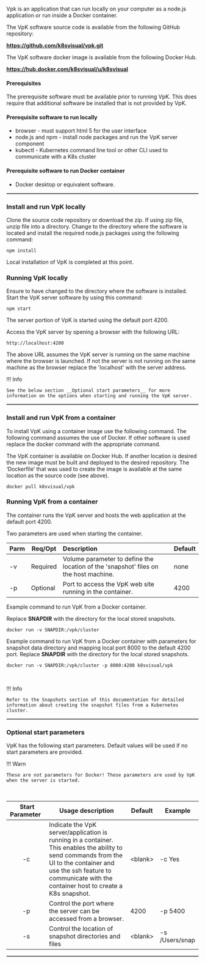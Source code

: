 
Vpk is an application that can run locally on your computer as a node.js application or run inside a Docker container.  

The VpK software source code is available from the following GitHub repository:  

__https://github.com/k8svisual/vpk.git__  

The VpK software docker image is available from the following Docker Hub.

__https://hub.docker.com/k8svisual/u/k8svisual__ 

#### Prerequisites
The prerequisite software must be available prior to running VpK.  This does require that additional software be installed that is not provided by VpK.
#### Prerequisite software to run locally

- browser - must support html 5 for the user interface 
- node.js and npm - install node packages and run the VpK server component 
- kubectl - Kubernetes command line tool or other CLI used to communicate with a K8s cluster 

#### Prerequisite software to run Docker container

- Docker desktop or equivalent software.

<hr style="border:1px solid #aaaaaa">

### Install and run VpK locally

Clone the source code repository or download the zip.  If using zip file, unzip file into a directory.  Change to the directory where the software is located and install the required node.js packages using the following command: 

```
npm install
```

Local installation of VpK is completed at this point.

### Running VpK locally

Ensure to have changed to the directory where the software is installed.  Start the VpK server software by using this command: 

```
npm start
```

The server portion of VpK is started using the default port 4200.

Access the VpK server by opening a browser with the following URL:

```
http://localhost:4200
```

The above URL assumes the VpK server is running on the same machine where the browser is launched.  If not the server is not running on the same machine as the browser replace the 'localhost' with the server address.

!!! Info

    See the below section __Optional start parameters__ for more information on the options when starting and running the VpK server.


<hr style="border:1px solid #aaaaaa">

### Install and run VpK from a container

To install VpK using a container image use the following command.  The following command assumes the use of Docker.  If other software is used replace the docker command with the appropriate command.  

The VpK container is available on Docker Hub.  If another location is desired the new image must be built and deployed to the desired repository.  The ‘Dockerfile’ that was used to create the image is available at the same location as the source code (see above).

```
docker pull k8svisual/vpk
```

### Running VpK from a container

The container runs the VpK server and hosts the web application at the default port 4200.

Two parameters are used when starting the container.

| Parm | Req/Opt | Description | Default |
|---|---|:--|:--|
| -v | Required | Volume parameter to define the location of the 'snapshot' files on the host machine. | none |
| -p | Optional | Port to access the VpK web site running in the container. | 4200 |

Example command to run VpK from a Docker container. 

Replace __SNAPDIR__ with the directory for the local stored snapshots. 

```
docker run -v SNAPDIR:/vpk/cluster
```

Example command to run VpK from a Docker container with parameters for snapshot data directory and mapping local port 8000 to the default 4200 port. Replace __SNAPDIR__ with the directory for the local stored snapshots. 

```
docker run -v SNAPDIR:/vpk/cluster -p 8000:4200 k8svisual/vpk
```

<br>

!!! Info

    Refer to the Snapshots section of this documentation for detailed information about creating the snapshot files from a Kubernetes cluster.

<hr style="border:1px solid #aaaaaa">


### Optional start parameters 

VpK has the following start parameters.  Default values will be used if no start parameters are provided. 

!!! Warn

    These are not parameters for Docker! These parameters are used by VpK when the server is started.

<br>

| &nbsp;Start Parameter&nbsp; | Usage description | Default | Example |
|:---:|---|---|---|
| -c | Indicate the VpK server/application is running in a container. <br> This enables the ability to send commands from the UI to the container and use the ssh feature to communicate with the container host to create a K8s snapshot. | &lt;blank&gt; | -c Yes |
| -p | Control the port where the server can be accessed from a browser. | 4200 | -p 5400 |
| -s | Control the location of snapshot directories and files | &lt;blank&gt; | -s /Users/snap |

<hr style="border:1px solid #aaaaaa">


